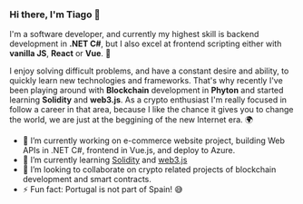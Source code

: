### Hi there, I'm Tiago 👋

I'm a software developer, and currently my highest skill is backend development in **.NET C#**, but I also excel at frontend scripting either with **vanilla JS**, **React** or **Vue**. 🔋

I enjoy solving difficult problems, and have a constant desire and ability, to quickly learn new technologies and frameworks. That's why recently I've been playing around with **Blockchain** development in **Phyton** and started learning **Solidity** and **web3.js**. As a crypto enthusiast I'm really focused in follow a career in that area, because I like the chance it gives you to change the world, we are just at the beggining of the new Internet era. 🌍


- 🔭 I’m currently working on e-commerce website project, building Web APIs in .NET C#, frontend in Vue.js, and deploy to Azure.
- 🌱 I’m currently learning [Solidity](https://docs.soliditylang.org/en/latest/) and [web3.js](https://web3js.readthedocs.io/en/v1.7.0/)
- 👯 I’m looking to collaborate on crypto related projects of blockchain development and smart contracts.
- ⚡ Fun fact: Portugal is not part of Spain! 😅
